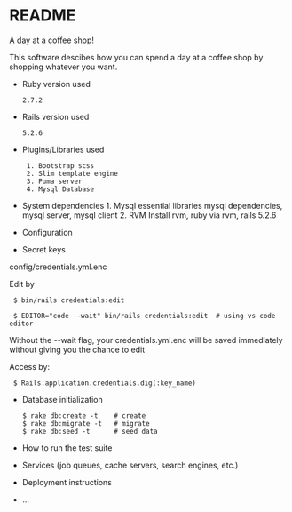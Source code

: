 # README

A day at a coffee shop! 

This software descibes how you can spend a day at a coffee shop by shopping
whatever you want.

* Ruby version used

      2.7.2

* Rails version used

      5.2.6

* Plugins/Libraries used

       1. Bootstrap scss
       2. Slim template engine
       3. Puma server
       4. Mysql Database

* System dependencies
       1. Mysql essential libraries
          mysql dependencies, mysql server, mysql client
       2. RVM
          Install rvm, ruby via rvm, rails 5.2.6

* Configuration

* Secret keys

config/credentials.yml.enc

Edit by

     $ bin/rails credentials:edit

     $ EDITOR="code --wait" bin/rails credentials:edit  # using vs code editor

Without the --wait flag, your credentials.yml.enc will be saved immediately without giving you the chance to edit

Access by:

     $ Rails.application.credentials.dig(:key_name)

* Database initialization

      $ rake db:create -t    # create 
      $ rake db:migrate -t   # migrate
      $ rake db:seed -t      # seed data

* How to run the test suite

* Services (job queues, cache servers, search engines, etc.)

* Deployment instructions

* ...
